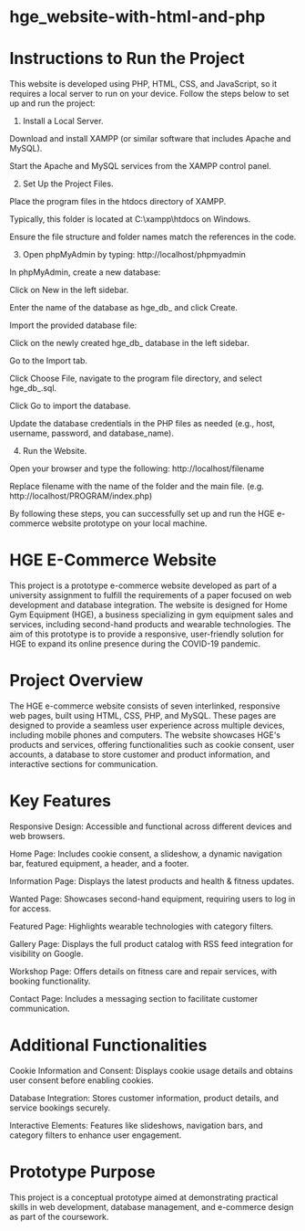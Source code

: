 # hge_website-with-html-and-php
# Instructions to Run the Project
This website is developed using PHP, HTML, CSS, and JavaScript, so it requires a local server to run on your device. Follow the steps below to set up and run the project:

1. Install a Local Server.
   
Download and install XAMPP (or similar software that includes Apache and MySQL).

Start the Apache and MySQL services from the XAMPP control panel.

2. Set Up the Project Files.
   
Place the program files in the htdocs directory of XAMPP.

Typically, this folder is located at C:\xampp\htdocs on Windows.

Ensure the file structure and folder names match the references in the code.

3. Open phpMyAdmin by typing: http://localhost/phpmyadmin

In phpMyAdmin, create a new database:

Click on New in the left sidebar.

Enter the name of the database as hge_db_ and click Create.

Import the provided database file:

Click on the newly created hge_db_ database in the left sidebar.

Go to the Import tab.

Click Choose File, navigate to the program file directory, and select hge_db_.sql.

Click Go to import the database.

Update the database credentials in the PHP files as needed (e.g., host, username, password, and database_name).

4. Run the Website.
   
Open your browser and type the following: http://localhost/filename

Replace filename with the name of the folder and the main file. (e.g. http://localhost/PROGRAM/index.php)

By following these steps, you can successfully set up and run the HGE e-commerce website prototype on your local machine.
# HGE E-Commerce Website 
This project is a prototype e-commerce website developed as part of a university assignment to fulfill the requirements of a paper focused on web development and database integration. The website is designed for Home Gym Equipment (HGE), a business specializing in gym equipment sales and services, including second-hand products and wearable technologies. The aim of this prototype is to provide a responsive, user-friendly solution for HGE to expand its online presence during the COVID-19 pandemic.

# Project Overview

The HGE e-commerce website consists of seven interlinked, responsive web pages, built using HTML, CSS, PHP, and MySQL. These pages are designed to provide a seamless user experience across multiple devices, including mobile phones and computers. The website showcases HGE's products and services, offering functionalities such as cookie consent, user accounts, a database to store customer and product information, and interactive sections for communication.

# Key Features

Responsive Design: Accessible and functional across different devices and web browsers.

Home Page: Includes cookie consent, a slideshow, a dynamic navigation bar, featured equipment, a header, and a footer.

Information Page: Displays the latest products and health & fitness updates.

Wanted Page: Showcases second-hand equipment, requiring users to log in for access.

Featured Page: Highlights wearable technologies with category filters.

Gallery Page: Displays the full product catalog with RSS feed integration for visibility on Google.

Workshop Page: Offers details on fitness care and repair services, with booking functionality.

Contact Page: Includes a messaging section to facilitate customer communication.

# Additional Functionalities
Cookie Information and Consent: Displays cookie usage details and obtains user consent before enabling cookies.

Database Integration: Stores customer information, product details, and service bookings securely.

Interactive Elements: Features like slideshows, navigation bars, and category filters to enhance user engagement.

# Prototype Purpose
This project is a conceptual prototype aimed at demonstrating practical skills in web development, database management, and e-commerce design as part of the coursework. 
